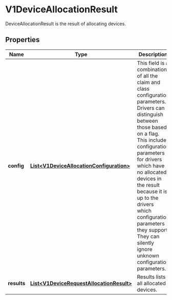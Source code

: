 

# V1DeviceAllocationResult

DeviceAllocationResult is the result of allocating devices.

## Properties

| Name | Type | Description | Notes |
|------------ | ------------- | ------------- | -------------|
|**config** | [**List&lt;V1DeviceAllocationConfiguration&gt;**](V1DeviceAllocationConfiguration.md) | This field is a combination of all the claim and class configuration parameters. Drivers can distinguish between those based on a flag.  This includes configuration parameters for drivers which have no allocated devices in the result because it is up to the drivers which configuration parameters they support. They can silently ignore unknown configuration parameters. |  [optional] |
|**results** | [**List&lt;V1DeviceRequestAllocationResult&gt;**](V1DeviceRequestAllocationResult.md) | Results lists all allocated devices. |  [optional] |




